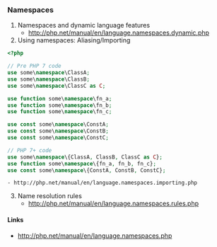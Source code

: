 ### Namespaces
1. Namespaces and dynamic language features 
    - http://php.net/manual/en/language.namespaces.dynamic.php
2. Using namespaces: Aliasing/Importing 

```PHP
<?php

// Pre PHP 7 code
use some\namespace\ClassA;
use some\namespace\ClassB;
use some\namespace\ClassC as C;

use function some\namespace\fn_a;
use function some\namespace\fn_b;
use function some\namespace\fn_c;

use const some\namespace\ConstA;
use const some\namespace\ConstB;
use const some\namespace\ConstC;

// PHP 7+ code
use some\namespace\{ClassA, ClassB, ClassC as C};
use function some\namespace\{fn_a, fn_b, fn_c};
use const some\namespace\{ConstA, ConstB, ConstC};
```
    - http://php.net/manual/en/language.namespaces.importing.php
    
3. Name resolution rules
    - http://php.net/manual/en/language.namespaces.rules.php

#### Links 
 - http://php.net/manual/en/language.namespaces.php